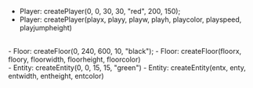 - Player: createPlayer(0, 0, 30, 30, "red", 200, 150);
- Player: createPlayer(playx, playy, playw, playh, playcolor, playspeed, playjumpheight)
<br>
- Floor: createFloor(0, 240, 600, 10, "black");
- Floor: createFloor(floorx, floory, floorwidth, floorheight, floorcolor)
<br>
- Entity: createEntity(0, 0, 15, 15, "green")
- Entity: createEntity(entx, enty, entwidth, entheight, entcolor)
